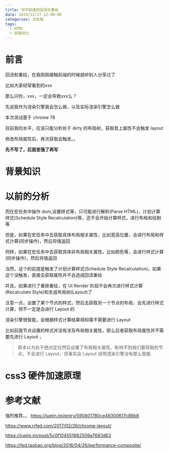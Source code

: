 ```yaml
---
title: 你不知道的回流与重绘
date: 2019/12/17 12:00:00
categories: 大前端
tags: 
  - HTML
  - 前端优化
---
```


# 前言

回流和重绘，在我刚刚接触前端的时候就听别人分享过了

比如大家经常看到的xxx

那么问你，xxx，一定会导致xxx么？

先说我作为渲染引擎我会怎么做，以及实际渲染引擎怎么做

本次测试基于 chrome 78

目前我的水平，应该只能分析处于 dirty 的布局树，获取其上属性不会触发 layout 

修改布局属性后，再次获取会触发。。

**先不写了，后面变强了再写**

# 背景知识

# 以前的分析

而在宏任务中操作 dom,设置样式等，只可能进行解析(Parse HTML)，计划计算样式(Schedule Style Recalculation)等，还不会开始计算样式，进行布局和绘制等

但是，如果在宏任务中去获取具体布局相关属性，比如宽高位置，会进行布局和样式计算(同步操作)，然后将值返回

同样，如果在宏任务中去获取具体非布局相关属性，比如颜色等，会进行样式计算(同步操作)，然后将值返回

当然，这个的前提是触发了计划计算样式(Schedule Style Recalculation)，如果这个没触发，直接去获取属性并不会造成回流重绘

并且，如果进行了重排重绘，在 UI Render 阶段不会再次进行样式计算(Recalculate Style)和生成布局树(Layout)了

注意一点，设置了某个节点的样式，然后去获取另一个节点的布局，会先进行样式计算，但不一定是会进行 Layout 的

渲染引擎很智能，会根据样式计算结果得知需不需要进行 Layout

比如前面节点设置的样式并没有涉及布局相关属性，那么后者获取布局属性并不需要先进行 Layout ，
> 原本以为处于绝对定位然后设置了布局相关属性，影响不到我们要获取的节点，不会进行 Layout，但事实会 Layout 说明渲染引擎没有那么智能

# css3 硬件加速原理

# 参考文献

强烈推荐。。 https://juejin.im/entry/590801780ce46300617c89b8

https://www.rrfed.com/2017/02/26/chrome-layout/

https://juejin.im/post/5c0f104551882509a7683d63

https://fed.taobao.org/blog/2016/04/26/performance-composite/